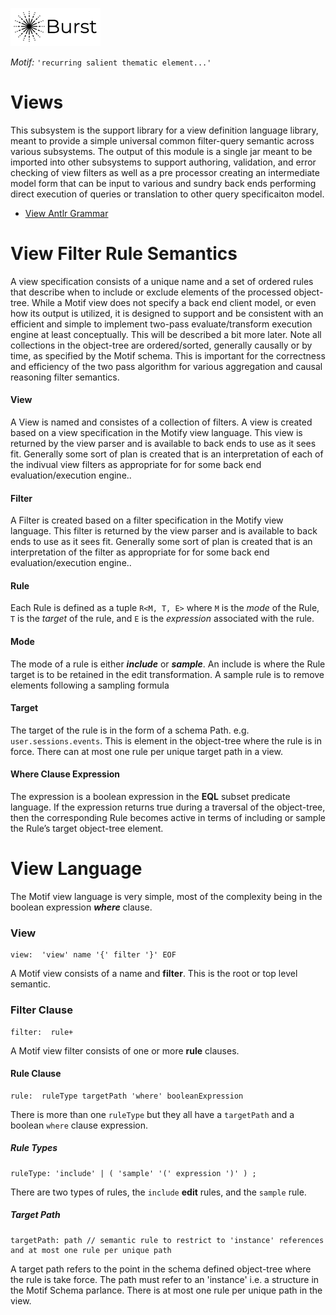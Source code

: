 ![Burst](../../doc/burst_small.png "")

_Motif:_ ```'recurring salient thematic element...'```

# Views
This subsystem is the support library for a view definition language library, meant to provide a simple
universal common filter-query semantic across various subsystems. The output of this module is a single jar
meant to be imported into other subsystems to support authoring, validation, and error checking of view filters
as well as a pre processor creating an intermediate model form that can be input to various and sundry back ends
performing direct execution of queries or translation to other query specificaiton model.

* [View Antlr Grammar](../src/main/antlr4/org/burstsys/motif/viewGrammar.g4)

# View Filter Rule Semantics
A view specification consists of a unique name and a set of ordered rules that describe when to include or exclude 
elements of the processed object-tree. While a Motif view does not specify a back end client model, or even how 
its output is utilized,  it is designed to support and be consistent with an efficient and simple to 
implement two-pass evaluate/transform execution engine at least conceptually. This will be described a 
bit more later. Note all collections in the object-tree are ordered/sorted, generally causally or by time, as specified by 
the Motif schema. This is important for the correctness and efficiency of the two pass algorithm for 
various aggregation and causal reasoning filter semantics.

#### View
A View is named and consistes of a collection of filters. 
A view is created based on a view specification in the Motify view language. This view is returned by
the view parser and is available to back ends to use as it sees fit. Generally some sort of plan is created 
that is an interpretation of each of the indivual view filters as appropriate for for some back end evaluation/execution engine..

#### Filter
A Filter is created based on a filter specification in the Motify view language. This filter is returned by
the view parser and is available to back ends to use as it sees fit. Generally some sort of plan is created 
that is an interpretation of the filter as appropriate for for some back end evaluation/execution engine..

#### Rule
Each Rule is defined as a tuple `R<M, T, E>` where `M` is the _mode_ of the Rule, `T` is the _target_ of the rule, and `E` is 
the _expression_ associated with the rule.

#### Mode
The mode of a rule is either ___include___  or ___sample___. An include is where the Rule target is to be retained in the
 edit transformation. A sample rule is to remove elements following a sampling formula

#### Target
The target of the rule is in the form of a schema Path. e.g. `user.sessions.events`. This is element in the object-tree
where the rule is in force.  There can at most one rule per unique target path in a view.

#### Where Clause Expression
The expression is a boolean expression in the __EQL__ subset predicate language. If the expression returns true during
 a traversal of the object-tree, then the corresponding Rule becomes active in terms of including or sample 
the Rule’s target object-tree element.

# View Language
The Motif view language is very simple, most of the complexity being in the boolean expression ___where___ clause.

### View 
    view:  'view' name '{' filter '}' EOF
 A Motif view consists of a name and __filter__. This is the root or top level semantic.
    
### Filter Clause
    filter:  rule+
 A Motif view filter consists of one or more __rule__ clauses.
    
#### Rule Clause
    rule:  ruleType targetPath 'where' booleanExpression
There is more than one `ruleType` but they all have a `targetPath` and a boolean `where` clause expression.

##### Rule Types
    ruleType: 'include' | ( 'sample' '(' expression ')' ) ;
There are two types of rules, the `include`  __edit__ rules, and the `sample` rule.
        
##### Target Path
    targetPath: path // semantic rule to restrict to 'instance' references and at most one rule per unique path
    
A target path refers to the point in the schema defined object-tree where the rule is take force.
 The path must refer to an 'instance' i.e. a structure in the Motif Schema parlance. There is at most one rule per
 unique path in the view.
